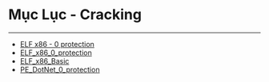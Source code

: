 #	Mục Lục  - Cracking
---
- [ELF x86 - 0 protection](./ELF_C++_0_protection)  
- [ELF_x86_0_protection](./ELF_x86_0_protection) 
- [ELF_x86_Basic](./ELF_x86_Basic)  
- [PE_DotNet_0_protection](./PE_DotNet_0_protection) 
